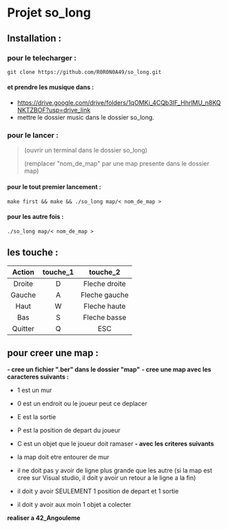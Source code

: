 # Projet so_long



## Installation :
   ### pour le telecharger :

	git clone https://github.com/R0R0N0A49/so_long.git
   #### et prendre les musique dans :
 
   - https://drive.google.com/drive/folders/1qOMKi_4CQb3IF_HhrlMU_n8KQNKTZBOF?usp=drive_link
   - mettre le dossier music dans le dossier so_long.

   ### pour le lancer :

   > (ouvrir un terminal dans le dossier so_long)
> 
   > (remplacer "nom_de_map" par une map presente dans le dossier map)


   #### pour le tout premier lancement :

 
	make first && make && ./so_long map/< nom_de_map >


   #### pour les autre fois :


	./so_long map/< nom_de_map >

## les touche :

| Action  | touche_1 | touche_2       |
| :-----: |:--------:| :-------------:|
| Droite  |   D      |  Fleche droite |
| Gauche  |   A      |  Fleche gauche |
| Haut    |   W      |  Fleche haute  |
| Bas     |   S      |  Fleche basse  |
| Quitter |   Q      |  ESC           |

## pour creer une map :


 **- cree un fichier ".ber" dans le dossier "map"**
 **- cree une map avec les caracteres suivants :**
 
   - 1 est un mur
   - 0 est un endroit ou le joueur peut ce deplacer
   - E est la sortie
   - P est la position de depart du joueur
   - C est un objet que le joueur doit ramaser
 **- avec les criteres suivants**
 
   - la map doit etre entourer de mur
   - il ne doit pas y avoir de ligne plus grande que les autre (si la map est cree sur Visual studio, il doit y avoir un retour a le ligne a la fin)
   - il doit y avoir SEULEMENT 1 position de depart et 1 sortie
   - il doit y avoir aux moin 1 objet a colecter




**realiser a 42_Angouleme**
